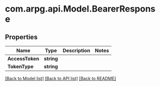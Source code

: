 # com.arpg.api.Model.BearerResponse

## Properties

Name | Type | Description | Notes
------------ | ------------- | ------------- | -------------
**AccessToken** | **string** |  | 
**TokenType** | **string** |  | 

[[Back to Model list]](../README.md#documentation-for-models) [[Back to API list]](../README.md#documentation-for-api-endpoints) [[Back to README]](../README.md)

